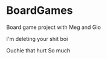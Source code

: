 # BoardGames
 Board game project with Meg and Gio 


I'm deleting your shit boi


Ouchie that hurt So much 